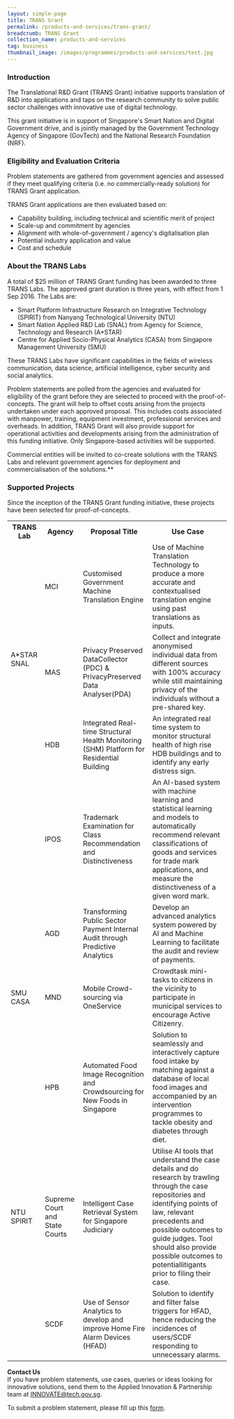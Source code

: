 ```yaml
---
layout: simple-page
title: TRANS Grant
permalink: /products-and-services/trans-grant/
breadcrumb: TRANS Grant
collection_name: products-and-services
tag: business
thumbnail_image: /images/programmes/products-and-services/test.jpg
---
```


### **Introduction**
The Translational R&D Grant (TRANS Grant) initiative supports translation of R&D into applications and taps on the research community to solve public sector challenges with innovative use of digital technology.

This grant initiative is in support of Singapore's Smart Nation and Digital Government drive, and is jointly managed by the Government Technology Agency of Singapore (GovTech) and the National Research Foundation (NRF).

### **Eligibility and Evaluation Criteria**
Problem statements are gathered from government agencies and assessed if they meet qualifying criteria (i.e. no commercially-ready solution) for TRANS Grant application.

TRANS Grant applications are then evaluated based on: 

* Capability building, including technical and scientific merit of project
* Scale-up and commitment by agencies
* Alignment with whole-of-government / agency's digitalisation plan
* Potential industry application and value
* Cost and schedule

### **About the TRANS Labs**
A total of $25 million of TRANS Grant funding has been awarded to three TRANS Labs. The approved grant duration is three years, with effect from 1 Sep 2016. The Labs are:

* Smart Platform Infrastructure Research on Integrative Technology (SPIRIT) from Nanyang Technological University (NTU)
* Smart Nation Applied R&D Lab (SNAL) from Agency for Science, Technology and Research (A*STAR)
* Centre for Applied Socio-Physical Analytics (CASA) from Singapore Management University (SMU)

These TRANS Labs have significant capabilities in the fields of wireless communication, data science, artificial intelligence, cyber security and social analytics.

Problem statements are polled from the agencies and evaluated for eligibility of the grant before they are selected to proceed with the proof-of-concepts. The grant will help to offset costs arising from the projects undertaken under each approved proposal. This includes costs associated with manpower, training, equipment investment, professional services and overheads. In addition, TRANS Grant will also provide support for operational activities and developments arising from the administration of this funding initiative. Only Singapore-based activities will be supported.

Commercial entities will be invited to co-create solutions with the TRANS Labs and relevant government agencies for deployment and commercialisation of the solutions.**
<!--
###### 1 The emerging and focus tech areas include:
* ###### SNPs: National Digital ID, e-Payments, Smart Nation Sensor Platform, Social Data Microservices Architecture and Social Mobility;
* ###### CentEx: Cybersecurity (CSA-GovTech), Data Science (GovTech), Sensors & IoT (GovTech), Geospatial (SLA-GovTech), Infrastructure (GovTech) and Apps Development (GovTech).
-->
 
### **Supported Projects**
Since the inception of the TRANS Grant funding initiative, these projects have been selected for proof-of-concepts.

<table class="table-h">
  <tr>
    <th>TRANS Lab</th>
    <th>Agency</th>
    <th>Proposal Title</th>
    <th>Use Case</th>
  </tr>
  <tr>
    <td rowspan="3">A*STAR SNAL</td>
    <td>MCI</td>
    <td>Customised Government Machine Translation Engine</td>
    <td>Use of Machine Translation Technology to produce a more accurate and contextualised translation engine using past translations as inputs.</td>
  </tr>
  <tr>
    <td>MAS</td>
    <td>Privacy Preserved DataCollector (PDC) &amp; PrivacyPreserved Data Analyser(PDA)</td>
    <td>Collect and integrate anonymised individual data from different sources with 100% accuracy while still maintaining privacy of the individuals without a pre-shared key.</td>
  </tr>
  <tr>
    <td>HDB</td>
    <td>Integrated Real-time Structural Health Monitoring (SHM) Platform for Residential Building</td>
    <td>An integrated real time system to monitor structural health of high rise HDB buildings and to identify any early distress sign.</td>
  </tr>
  <tr>
    <td></td>
    <td>IPOS</td>
    <td>Trademark Examination for Class Recommendation and Distinctiveness</td>
    <td>An AI-based system with machine learning and statistical learning and models to automatically recommend relevant classifications of goods and services for trade mark applications, and measure the distinctiveness of a given word mark.</td>
  </tr>
  <tr>
    <td></td>
    <td>AGD</td>
    <td>Transforming Public Sector Payment Internal Audit through Predictive Analytics</td>
    <td>Develop an advanced analytics system powered by AI and Machine Learning to facilitate the audit and review of payments.</td>
  </tr>
  <tr>
    <td>SMU CASA</td>
    <td>MND</td>
    <td>Mobile Crowd-sourcing via OneService</td>
    <td>Crowdtask mini-tasks to citizens in the vicinity to participate in municipal services to encourage Active Citizenry.</td>
  </tr>
  <tr>
    <td></td>
    <td>HPB</td>
    <td>Automated Food Image Recognition and Crowdsourcing for New Foods in Singapore</td>
    <td>Solution to seamlessly and interactively capture food intake by matching against a database of local food images and accompanied by an intervention programmes to tackle obesity and diabetes through diet.</td>
  </tr>
  <tr>
    <td>NTU SPIRIT</td>
    <td>Supreme Court and State Courts</td>
    <td>Intelligent Case Retrieval System for Singapore Judiciary</td>
    <td>Utilise AI tools that understand the case details and do research by trawling through the case repositories and identifying points of law, relevant precedents and possible outcomes to guide judges. Tool should also provide possible outcomes to potentiallitigants prior to filing their case.</td>
  </tr>
  <tr>
    <td></td>
    <td>SCDF</td>
    <td>Use of Sensor Analytics to develop and improve Home Fire Alarm Devices (HFAD)</td>
    <td>Solution to identify and filter false triggers for HFAD, hence reducing the incidences of users/SCDF responding to unnecessary alarms.</td>
  </tr>
</table>

**Contact Us**<br>
If you have problem statements, use cases, queries or ideas looking for innovative solutions, send them to the Applied Innovation & Partnership team at [INNOVATE@tech.gov.sg](mailto:innovate@tech.gov.sg).

To submit a problem statement, please fill up this [form](/files/products-and-services/TRANSGrant-Call-for-Problem-Statement-Form-2017.docx). 
       
      
      
